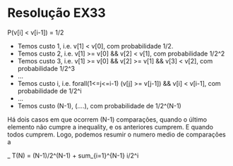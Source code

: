 # Resolução EX33

P(v[i] < v[i-1]) = 1/2

- Temos custo 1, i.e. v[1] < v[0], com probabilidade 1/2.
- Temos custo 2, i.e. v[1] >= v[0] && v[2] < v[1], com probabilidade 1/2^2
- Temos custo 3, i.e. v[1] >= v[0] && v[2] >= v[1] && v[3] < v[2], com probabilidade 1/2^3
- ...
- Temos custo i, i.e. forall(1<=j<=i-1) (v[j] >= v[j-1]) && v[i] < v[i-1], com probabilidade de 1/2^i
- ...
- Temos custo (N-1), (....), com probabilidade de 1/2^(N-1)

Há dois casos em que ocorrem (N-1) comparações, quando o último elemento não cumpre a inequality, e os anteriores cumprem. E quando todos cumprem. Logo, podemos resumir o numero medio de comparações a

_
T(N) = (N-1)/2^(N-1) + sum_{i=1}^{N-1} i/2^i